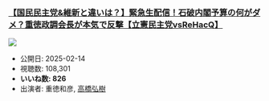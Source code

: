 ### [【国民民主党&維新と違いは？】緊急生配信！石破内閣予算の何がダメ？重徳政調会長が本気で反撃【立憲民主党vsReHacQ】](https://www.youtube.com/watch?v=26pk3dR-ctM)
[![](https://img.youtube.com/vi/26pk3dR-ctM/sddefault.jpg)](https://www.youtube.com/watch?v=26pk3dR-ctM)
-   公開日: 2025-02-14
-   視聴数: 108,301
-   **いいね数: 826**
-   出演者: 重徳和彦, [高橋弘樹](/rehacq_fan/people/高橋弘樹 "wikilink")
